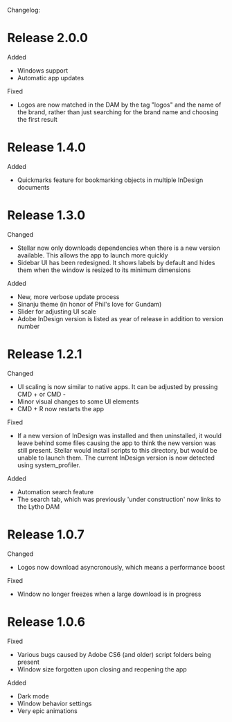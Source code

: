 Changelog:

# Release 2.0.0

Added

- Windows support
- Automatic app updates

Fixed

- Logos are now matched in the DAM by the tag "logos" and the name of the brand, rather than just searching for the brand name and choosing the first result

# Release 1.4.0

Added

- Quickmarks feature for bookmarking objects in multiple InDesign documents

# Release 1.3.0

Changed

- Stellar now only downloads dependencies when there is a new version available. This allows the app to launch more quickly
- Sidebar UI has been redesigned. It shows labels by default and hides them when the window is resized to its minimum dimensions

Added

- New, more verbose update process
- Sinanju theme (in honor of Phil's love for Gundam)
- Slider for adjusting UI scale
- Adobe InDesign version is listed as year of release in addition to version number

# Release 1.2.1

Changed

- UI scaling is now similar to native apps. It can be adjusted by pressing CMD + or CMD -
- Minor visual changes to some UI elements
- CMD + R now restarts the app

Fixed

- If a new version of InDesign was installed and then uninstalled, it would leave behind some files causing the app to think the new version was still present. Stellar would install scripts to this directory, but would be unable to launch them. The current InDesign version is now detected using system_profiler.

Added

- Automation search feature
- The search tab, which was previously 'under construction' now links to the Lytho DAM

# Release 1.0.7

Changed

- Logos now download asyncronously, which means a performance boost

Fixed

- Window no longer freezes when a large download is in progress

# Release 1.0.6

Fixed

- Various bugs caused by Adobe CS6 (and older) script folders being present
- Window size forgotten upon closing and reopening the app

Added

- Dark mode
- Window behavior settings
- Very epic animations
